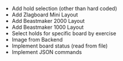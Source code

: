 + Add hold selection (other than hard coded)
+ Add Zlagboard Mini Layout
+ Add Beastmaker 2000 Layout
+ Add Beastmaker 1000 Layout
+ Select holds for specific board by exercise
+ Image from Backend
+ Implement board status (read from file)
+ Implement JSON commands